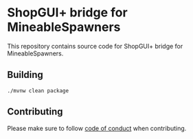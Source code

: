 # ShopGUI+ bridge for MineableSpawners
This repository contains source code for ShopGUI+ bridge for MineableSpawners.

## Building
`./mvnw clean package`

## Contributing 
Please make sure to follow [code of conduct](https://github.com/brcdev-minecraft/code-of-conduct) when contributing.